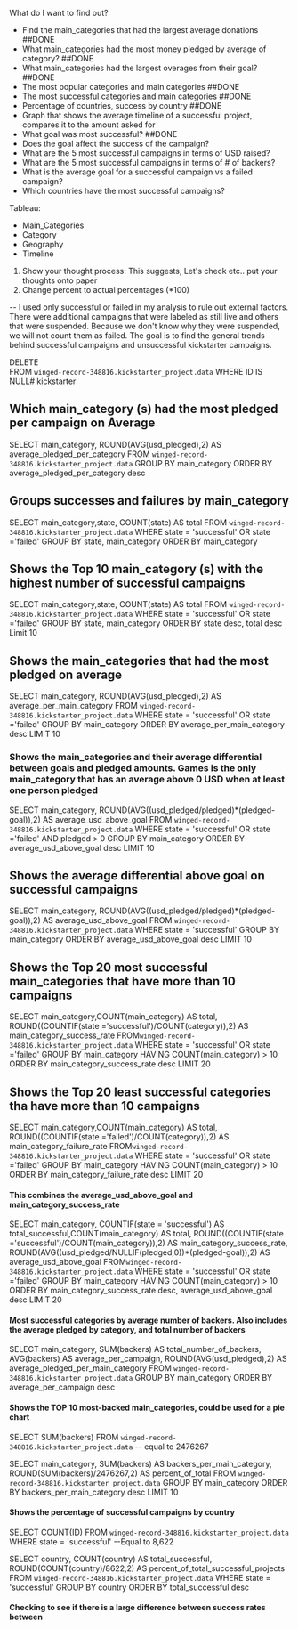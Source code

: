 What do I want to find out? 
- Find the main_categories that had the largest average donations           ##DONE
- What main_categories had the most money pledged by average of category?   ##DONE
- What main_categories had the largest overages from their goal?            ##DONE
- The most popular categories and main categories                           ##DONE
- The most successful categories and main categories                        ##DONE
- Percentage of countries, success by country                               ##DONE
- Graph that shows the average timeline of a successful project, compares it to the amount asked for
- What goal was most successful?                                            ##DONE
- Does the goal affect the success of the campaign?
- What are the 5 most successful campaigns in terms of USD raised?
- What are the 5 most successful campaigns in terms of # of backers?
- What is the average goal for a successful campaign vs a failed campaign?
- Which countries have the most successful campaigns?

Tableau:
- Main_Categories
- Category
- Geography
- Timeline

1. Show your thought process: This suggests, Let's check etc.. put your thoughts onto paper
2. Change percent to actual percentages (*100)


-- I used only successful or failed in my analysis to rule out external factors. There were additional campaigns that were labeled as still live and others that were suspended. Because we don't know why they were suspended, we will not count them as failed. The goal is to find the general trends behind successful campaigns and unsuccessful kickstarter campaigns.

DELETE  
FROM `winged-record-348816.kickstarter_project.data`
WHERE ID IS NULL# kickstarter

## Which main_category (s) had the most pledged per campaign on Average
SELECT main_category, ROUND(AVG(usd_pledged),2) AS average_pledged_per_category
FROM `winged-record-348816.kickstarter_project.data`
GROUP BY main_category
ORDER BY average_pledged_per_category desc

## Groups successes and failures by main_category
SELECT main_category,state, COUNT(state) AS total
FROM `winged-record-348816.kickstarter_project.data`
WHERE state = 'successful' OR state ='failed'
GROUP BY state, main_category
ORDER BY main_category

## Shows the Top 10 main_category (s) with the highest number of successful campaigns
SELECT main_category,state, COUNT(state) AS total
FROM `winged-record-348816.kickstarter_project.data`
WHERE state = 'successful' OR state ='failed'
GROUP BY state, main_category
ORDER BY state desc, total desc
Limit 10

## Shows the main_categories that had the most pledged on average
SELECT main_category, ROUND(AVG(usd_pledged),2) AS average_per_main_category
FROM `winged-record-348816.kickstarter_project.data`
WHERE state = 'successful' OR state ='failed'
GROUP BY main_category
ORDER BY average_per_main_category desc
LIMIT 10

### Shows the main_categories and their average differential between goals and pledged amounts. Games is the only main_category that has an average above 0 USD when at least one person pledged

SELECT main_category, ROUND(AVG((usd_pledged/pledged)*(pledged-goal)),2) AS average_usd_above_goal
FROM `winged-record-348816.kickstarter_project.data`
WHERE state = 'successful' OR state ='failed' AND pledged > 0
GROUP BY main_category
ORDER BY average_usd_above_goal desc
LIMIT 10

## Shows the average differential above goal on successful campaigns
SELECT main_category, ROUND(AVG((usd_pledged/pledged)*(pledged-goal)),2) AS average_usd_above_goal
FROM `winged-record-348816.kickstarter_project.data`
WHERE state = 'successful'
GROUP BY main_category
ORDER BY average_usd_above_goal desc
LIMIT 10

## Shows the Top 20 most successful main_categories that have more than 10 campaigns
SELECT main_category,COUNT(main_category) AS total, ROUND((COUNTIF(state ='successful')/COUNT(category)),2) AS main_category_success_rate
FROM`winged-record-348816.kickstarter_project.data`
WHERE state = 'successful' OR state ='failed'
GROUP BY main_category
HAVING COUNT(main_category) > 10
ORDER BY main_category_success_rate desc
LIMIT 20
 
## Shows the Top 20 least successful categories tha have more than 10 campaigns
SELECT main_category,COUNT(main_category) AS total, ROUND((COUNTIF(state ='failed')/COUNT(category)),2) AS main_category_failure_rate
FROM`winged-record-348816.kickstarter_project.data`
WHERE state = 'successful' OR state ='failed'
GROUP BY main_category
HAVING COUNT(main_category) > 10
ORDER BY main_category_failure_rate desc
LIMIT 20

#### This combines the average_usd_above_goal and main_category_success_rate
SELECT main_category, COUNTIF(state = 'successful') AS total_successful,COUNT(main_category) AS total, ROUND((COUNTIF(state ='successful')/COUNT(main_category)),2) AS main_category_success_rate, ROUND(AVG((usd_pledged/NULLIF(pledged,0))*(pledged-goal)),2) AS average_usd_above_goal
FROM`winged-record-348816.kickstarter_project.data`
WHERE state = 'successful' OR state ='failed'
GROUP BY main_category
HAVING COUNT(main_category) > 10
ORDER BY main_category_success_rate desc, average_usd_above_goal desc
LIMIT 20

#### Most successful categories by average number of backers. Also includes the average pledged by category, and total number of backers
SELECT main_category, SUM(backers) AS total_number_of_backers, AVG(backers) AS average_per_campaign, ROUND(AVG(usd_pledged),2) AS average_pledged_per_main_category
FROM `winged-record-348816.kickstarter_project.data`
GROUP BY main_category
ORDER BY average_per_campaign desc

#### Shows the TOP 10 most-backed main_categories, could be used for a pie chart
SELECT SUM(backers)
FROM `winged-record-348816.kickstarter_project.data`
-- equal to 2476267

SELECT main_category, SUM(backers) AS backers_per_main_category, ROUND(SUM(backers)/2476267,2) AS percent_of_total
FROM `winged-record-348816.kickstarter_project.data`
GROUP BY main_category
ORDER BY backers_per_main_category desc
LIMIT 10

#### Shows the percentage of successful campaigns by country
SELECT COUNT(ID)
FROM `winged-record-348816.kickstarter_project.data`
WHERE state = 'successful'
--Equal to 8,622

SELECT country, COUNT(country) AS total_successful, ROUND(COUNT(country)/8622,2) AS percent_of_total_successful_projects
FROM `winged-record-348816.kickstarter_project.data`
WHERE state = 'successful'
GROUP BY country
ORDER BY total_successful desc

#### Checking to see if there is a large difference between success rates between 

